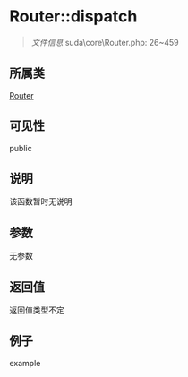 # Router::dispatch



> *文件信息* suda\core\Router.php: 26~459

## 所属类 

[Router](../Router.md)

## 可见性

 public 

## 说明

该函数暂时无说明


## 参数


无参数


## 返回值

返回值类型不定


## 例子

example